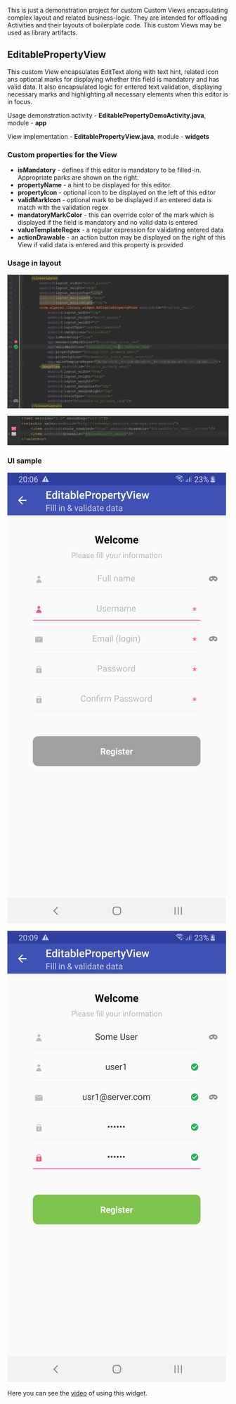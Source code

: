 This is just a demonstration project for custom Custom Views encapsulating complex layout and related
business-logic. They are intended for offloading Activities and their layouts of boilerplate code.
This custom Views may be used as library artifacts.

EditablePropertyView
-------------

This custom View encapsulates EditText along with text hint, related icon ans optional marks for displaying whether this field is mandatory and has valid data.
It also encapsulated logic for entered text validation, displaying necessary marks and highlighting
all necessary elements when this editor is in focus.


Usage demonstration activity - **EditablePropertyDemoActivity.java**, module - **app**

View implementation - **EditablePropertyView.java**, module - **widgets**

### Custom properties for the View ###
- **isMandatory** - defines if this editor is mandatory to be filled-in. Appropriate parks are shown
on the right.
- **propertyName** - a hint to be displayed for this editor.
- **propertyIcon** - optional icon to be displayed on the left of this editor
- **validMarkIcon** - optional mark to be displayed if an entered data is match with the validation regex
- **mandatoryMarkColor** - this can override color of the mark which is displayed if the field is mandatory and no valid data is entered
- **valueTemplateRegex** - a regular expression for validating entered data
- **actionDrawable** - an action button may be displayed on the right of this View if valid data is entered and this property is provided

### Usage in layout ###

![Layout demo](/docs/EditablePropertyView-layout-usage.png "Layout demo")

![Left icon XML selector demo](/docs/ic_login_email_selector.png "Left icon XML selector demo")


### UI sample ###

![Empty editors](/docs/EditablePropertyView-1.png "Empty editors")

![Filled editors](/docs/EditablePropertyView-2.png "Filled editors")

Here you can see the [video][1] of using this widget.









[1]: /docs/editable-property-view.mp4
